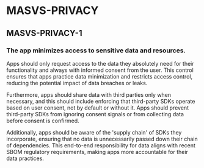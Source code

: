 #  MASVS-PRIVACY

## MASVS-PRIVACY-1

### The app minimizes access to sensitive data and resources.

Apps should only request access to the data they absolutely need for their functionality and always with informed consent from the user. This control ensures that apps practice data minimization and restricts access control, reducing the potential impact of data breaches or leaks.

Furthermore, apps should share data with third parties only when necessary, and this should include enforcing that third-party SDKs operate based on user consent, not by default or without it. Apps should prevent third-party SDKs from ignoring consent signals or from collecting data before consent is confirmed.

Additionally, apps should be aware of the 'supply chain' of SDKs they incorporate, ensuring that no data is unnecessarily passed down their chain of dependencies. This end-to-end responsibility for data aligns with recent SBOM regulatory requirements, making apps more accountable for their data practices.